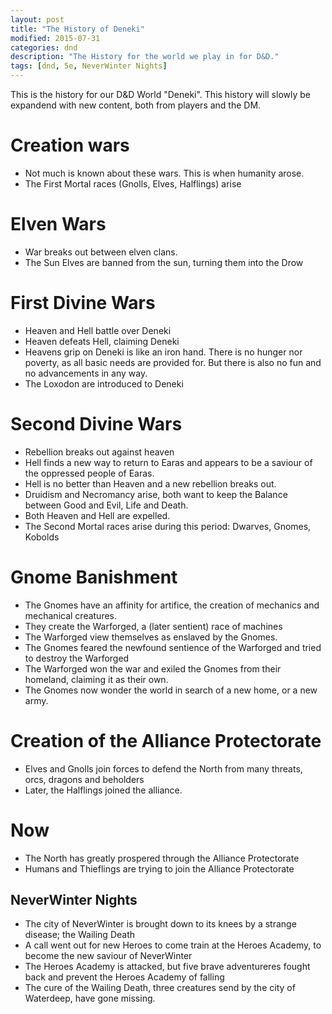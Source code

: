 ```yaml
---
layout: post
title: "The History of Deneki"
modified: 2015-07-31
categories: dnd
description: "The History for the world we play in for D&D."
tags: [dnd, 5e, NeverWinter Nights]
---
```


This is the history for our D&D World "Deneki". This history will slowly be expandend with new content, both from players and the DM.

# Creation wars
* Not much is known about these wars. This is when humanity arose.
* The First Mortal races (Gnolls, Elves, Halflings) arise

# Elven Wars

- War breaks out between elven clans. 
- The Sun Elves are banned from the sun, turning them into the Drow 

# First Divine Wars
- Heaven and Hell battle over Deneki 
- Heaven defeats Hell, claiming Deneki
- Heavens grip on Deneki is like an iron hand. There is no hunger nor poverty, as all basic needs are provided for. But there is also no fun and no advancements in any way. 
- The Loxodon are introduced to Deneki

# Second Divine Wars

- Rebellion breaks out against heaven
- Hell finds a new way to return to Earas and appears to be a saviour of the oppressed people of Earas. 
- Hell is no better than Heaven and a new rebellion breaks out.  
- Druidism and Necromancy arise, both want to keep the Balance between Good and Evil, Life and Death. 
- Both Heaven and Hell are expelled.
- The Second Mortal races arise during this period: Dwarves, Gnomes, Kobolds

# Gnome Banishment
- The Gnomes have an affinity for artifice, the creation of mechanics and mechanical creatures.
- They create the Warforged, a (later sentient) race of machines
- The Warforged view themselves as enslaved by the Gnomes. 
- The Gnomes feared the newfound sentience of the Warforged and tried to destroy the Warforged
- The Warforged won the war and exiled the Gnomes from their homeland, claiming it as their own.
- The Gnomes now wonder the world in search of a new home, or a new army.

# Creation of the Alliance Protectorate 
- Elves and Gnolls join forces to defend the North from many threats, orcs, dragons and beholders
- Later, the Halflings joined the alliance. 

# Now
- The North has greatly prospered through the Alliance Protectorate 
- Humans and Thieflings are trying to join the Alliance Protectorate

## NeverWinter Nights
 - The city of NeverWinter is brought down to its knees by a strange disease; the Wailing Death
 - A call went out for new Heroes to come train at the Heroes Academy, to become the new saviour of NeverWinter
 - The Heroes Academy is attacked, but five brave adventureres fought back and prevent the Heroes Academy of falling
 - The cure of the Wailing Death, three creatures send by the city of Waterdeep, have gone missing.